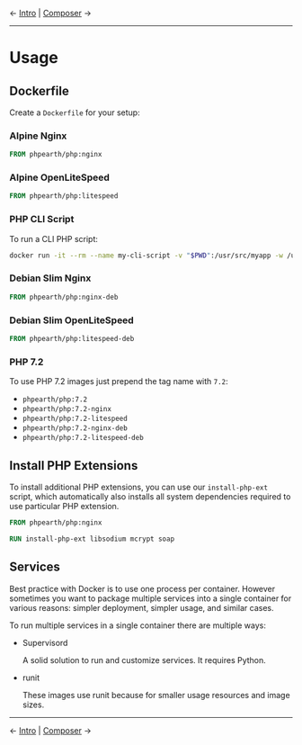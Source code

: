 &larr; [Intro](01-intro.md) | [Composer](03-composer.md) &rarr;

---

# Usage

## Dockerfile

Create a `Dockerfile` for your setup:

### Alpine Nginx

```Dockerfile
FROM phpearth/php:nginx
```

### Alpine OpenLiteSpeed

```Dockerfile
FROM phpearth/php:litespeed
```

### PHP CLI Script

To run a CLI PHP script:

```bash
docker run -it --rm --name my-cli-script -v "$PWD":/usr/src/myapp -w /usr/src/myapp phpearth/php php script.php
```

### Debian Slim Nginx

```Dockerfile
FROM phpearth/php:nginx-deb
```

### Debian Slim OpenLiteSpeed

```Dockerfile
FROM phpearth/php:litespeed-deb
```

### PHP 7.2

To use PHP 7.2 images just prepend the tag name with `7.2`:

* `phpearth/php:7.2`
* `phpearth/php:7.2-nginx`
* `phpearth/php:7.2-litespeed`
* `phpearth/php:7.2-nginx-deb`
* `phpearth/php:7.2-litespeed-deb`

## Install PHP Extensions

To install additional PHP extensions, you can use our `install-php-ext` script,
which automatically also installs all system dependencies required to use particular
PHP extension.

```Dockerfile
FROM phpearth/php:nginx

RUN install-php-ext libsodium mcrypt soap
```

## Services

Best practice with Docker is to use one process per container. However sometimes
you want to package multiple services into a single container for various reasons:
simpler deployment, simpler usage, and similar cases.

To run multiple services in a single container there are multiple ways:

* Supervisord

  A solid solution to run and customize services. It requires Python.

* runit

  These images use runit because for smaller usage resources and image sizes.

---
&larr; [Intro](01-intro.md) | [Composer](03-composer.md) &rarr;

